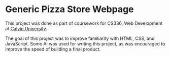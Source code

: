 # Generic Pizza Store Webpage

This project was done as part of coursework for CS336, Web Development at [Calvin University](www.calvin.edu).

The goal of this project was to improve familiarity with HTML, CSS, and JavaScript. Some AI was used for writing this project,
as was encouraged to improve the speed of building a final product.